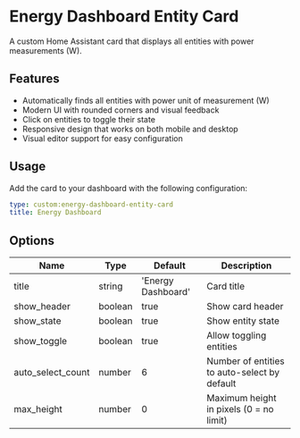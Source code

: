 # Energy Dashboard Entity Card

A custom Home Assistant card that displays all entities with power measurements (W).

## Features

- Automatically finds all entities with power unit of measurement (W)
- Modern UI with rounded corners and visual feedback
- Click on entities to toggle their state
- Responsive design that works on both mobile and desktop
- Visual editor support for easy configuration

## Usage

Add the card to your dashboard with the following configuration:

```yaml
type: custom:energy-dashboard-entity-card
title: Energy Dashboard
```

## Options

| Name | Type | Default | Description |
|------|------|---------|-------------|
| title | string | 'Energy Dashboard' | Card title |
| show_header | boolean | true | Show card header |
| show_state | boolean | true | Show entity state |
| show_toggle | boolean | true | Allow toggling entities |
| auto_select_count | number | 6 | Number of entities to auto-select by default |
| max_height | number | 0 | Maximum height in pixels (0 = no limit) |
